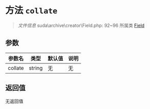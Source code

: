 # 方法 `collate`

> *文件信息* suda\archive\creator\Field.php: 92~96
> 所属类 [Field](../Field.md)




## 参数


| 参数名 | 类型 | 默认值 | 说明 |
|--------|-----|-------|-------|
| collate |  string | 无 | 无 |



## 返回值

无返回值
